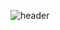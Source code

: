![header](https://capsule-render.vercel.app/api?type=waving&color=0:000000,100:ff6e25&height=300&section=header&text=capsule%20render&fontSize=90&fontColor=ffc070&desc=Learning%20full%20full-stack%20dev%20and%20learning%20Game-dev)

<!--
**melloCoding/melloCoding** is a ✨ _special_ ✨ repository because its `README.md` (this file) appears on your GitHub profile.

Here are some ideas to get you started:

- 🔭 I’m currently working on ...
- 🌱 I’m currently learning ...
- 👯 I’m looking to collaborate on ...
- 🤔 I’m looking for help with ...
- 💬 Ask me about ...
- 📫 How to reach me: ...
- 😄 Pronouns: ...
- ⚡ Fun fact: ...
-->
